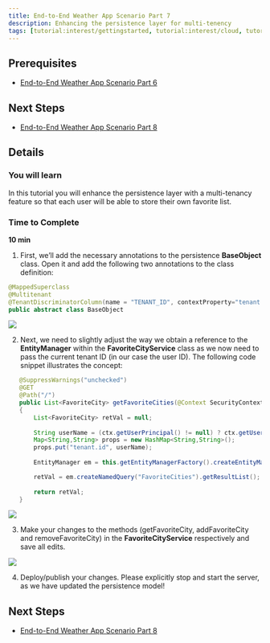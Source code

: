 ```yaml
---
title: End-to-End Weather App Scenario Part 7
description: Enhancing the persistence layer for multi-tenency
tags: [tutorial:interest/gettingstarted, tutorial:interest/cloud, tutorial:product/hcp, tutorial:technology/java]
---
```


## Prerequisites  
 - [End-to-End Weather App Scenario Part 6](http://go.sap.com/developer/tutorials/hcp-java-weatherapp-part6.html)

## Next Steps
 - [End-to-End Weather App Scenario Part 8](http://go.sap.com/developer/tutorials/hcp-java-weatherapp-part8.html)
 
## Details
### You will learn  
In this tutorial you will enhance the persistence layer with a multi-tenancy feature so that each user will be able to store their own favorite list.

### Time to Complete
**10 min**

1. First, we’ll add the necessary annotations to the persistence **BaseObject** class. Open it and add the following two annotations to the class definition:

 ```java
 @MappedSuperclass
 @Multitenant
 @TenantDiscriminatorColumn(name = "TENANT_ID", contextProperty="tenant.id")
 public abstract class BaseObject
 ```
 
 ![](https://raw.githubusercontent.com/SAPDocuments/Tutorials/master/tutorials/hcp-java-weatherapp-part7/e2e_07-1.png)

2. Next, we need to slightly adjust the way we obtain a reference to the **EntityManager** within the **FavoriteCityService** class as we now need to pass the current tenant ID (in our case the user ID). The following code snippet illustrates the concept:

 ```java
    @SuppressWarnings("unchecked")
    @GET
    @Path("/")
	public List<FavoriteCity> getFavoriteCities(@Context SecurityContext ctx)
	{
		List<FavoriteCity> retVal = null;
		
		String userName = (ctx.getUserPrincipal() != null) ? ctx.getUserPrincipal().getName() : "anonymous";
		Map<String,String> props = new HashMap<String,String>();
		props.put("tenant.id", userName);
		
		EntityManager em = this.getEntityManagerFactory().createEntityManager(props);

		retVal = em.createNamedQuery("FavoriteCities").getResultList();
		
		return retVal;
	}
 ```	
 ![](https://raw.githubusercontent.com/SAPDocuments/Tutorials/master/tutorials/hcp-java-weatherapp-part7/e2e_07-2.png)

3. Make your changes to the methods (getFavoriteCity, addFavoriteCity and removeFavoriteCity) in the **FavoriteCityService** respectively and save all edits. 

 ![](https://raw.githubusercontent.com/SAPDocuments/Tutorials/master/tutorials/hcp-java-weatherapp-part7/e2e_07-3.png)
 
4. Deploy/publish your changes. Please explicitly stop and start the server, as we have updated the persistence model! 


 
## Next Steps
 - [End-to-End Weather App Scenario Part 8](http://go.sap.com/developer/tutorials/hcp-java-weatherapp-part8.html)
